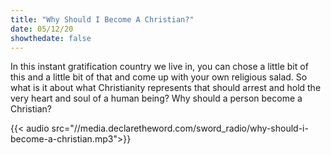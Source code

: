 ```yaml
---
title: "Why Should I Become A Christian?"
date: 05/12/20
showthedate: false
---
```


In this instant gratification country we live in, you can chose a little bit of this and a little bit of that and come up with your own religious salad. So what is it about what Christianity represents that should arrest and hold the very heart and soul of a human being? Why should a person become a Christian?
<!--more-->
{{< audio src="//media.declaretheword.com/sword_radio/why-should-i-become-a-christian.mp3">}}